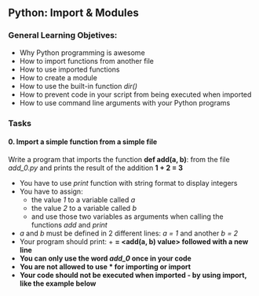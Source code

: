 ## Python: Import & Modules

### General Learning Objetives:

- Why Python programming is awesome
- How to import functions from another file
- How to use imported functions
- How to create a module
- How to use the built-in function _dir()_
- How to prevent code in your script from being executed when imported
- How to use command line arguments with your Python programs

### Tasks

#### 0. Import a simple function from a simple file

Write a program that imports the function **def add(a, b)**: from the file _add_0.py_ and prints the result of the addition **1 + 2 = 3**

- You have to use _print_ function with string format to display integers
- You have to assign:
  - the value _1_ to a variable called _a_
  - the value _2_ to a variable called _b_
  - and use those two variables as arguments when calling the functions _add_ and _print_
- _a_ and _b_ must be defined in 2 different lines: _a = 1_ and another _b = 2_
- Your program should print: <a value> + <b value> = <add(a, b) value> followed with a new line
- You can only use the word _add_0_ once in your code
- You are not allowed to use * for importing or **import**
- Your code should not be executed when imported - by using **import**, like the example below
